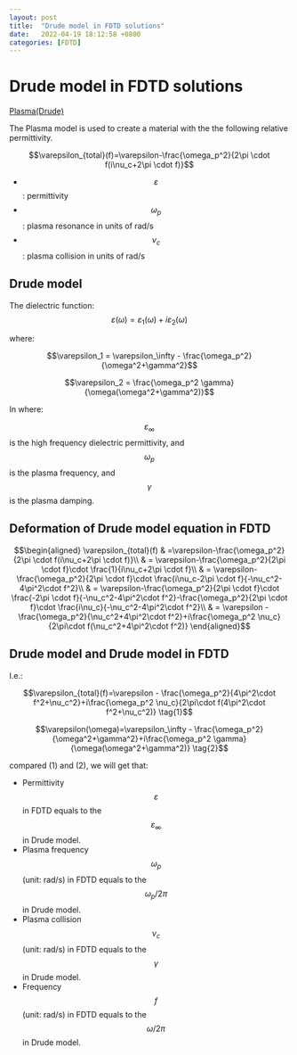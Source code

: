 ```yaml
---
layout: post
title:  "Drude model in FDTD solutions"
date:   2022-04-19 18:12:58 +0800
categories: [FDTD]
---
```


# Drude model in FDTD solutions
[Plasma(Drude)](https://support.lumerical.com/hc/en-us/articles/360034394634-Standard-optical-permittivity-material-models-in-FDTD-and-MODE#:~:text=model%20described%20below.-,Plasma%20(Drude),-The%20Plasma%20model)

The Plasma model is used to create a material with the the following relative permittivity.

$$\varepsilon_{total}(f)=\varepsilon-\frac{\omega_p^2}{2\pi \cdot f(i\nu_c+2\pi \cdot f)}$$

- $$\varepsilon$$ : permittivity
- $$\omega_p$$ : plasma resonance in units of rad/s
- $$\nu_c$$ : plasma collision in units of rad/s


## Drude model
The dielectric function:
$$\varepsilon(\omega)=\varepsilon_1(\omega)+i\varepsilon_2(\omega)$$

where:

$$\varepsilon_1 = \varepsilon_\infty - \frac{\omega_p^2}{\omega^2+\gamma^2}$$

$$\varepsilon_2 = \frac{\omega_p^2 \gamma}{\omega(\omega^2+\gamma^2)}$$

In where:

$$\varepsilon_\infty$$ is the high frequency dielectric permittivity, and $$\omega_p$$ is the plasma frequency, and $$\gamma$$ is the plasma damping.

## Deformation of Drude model equation in FDTD

$$\begin{aligned} \varepsilon_{total}(f) & =\varepsilon-\frac{\omega_p^2}{2\pi \cdot f(i\nu_c+2\pi \cdot f)}\\ & = \varepsilon-\frac{\omega_p^2}{2\pi \cdot f}\cdot \frac{1}{i\nu_c+2\pi \cdot f}\\ & = \varepsilon-\frac{\omega_p^2}{2\pi \cdot f}\cdot \frac{i\nu_c-2\pi \cdot f}{-\nu_c^2-4\pi^2\cdot f^2}\\ & = \varepsilon-\frac{\omega_p^2}{2\pi \cdot f}\cdot \frac{-2\pi \cdot f}{-\nu_c^2-4\pi^2\cdot f^2}-\frac{\omega_p^2}{2\pi \cdot f}\cdot \frac{i\nu_c}{-\nu_c^2-4\pi^2\cdot f^2}\\ & = \varepsilon - \frac{\omega_p^2}{\nu_c^2+4\pi^2\cdot f^2}+i\frac{\omega_p^2 \nu_c}{2\pi\cdot f(\nu_c^2+4\pi^2\cdot f^2)} \end{aligned}$$

## Drude model and Drude model in FDTD
I.e.: 

$$\varepsilon_{total}(f)=\varepsilon - \frac{\omega_p^2}{4\pi^2\cdot f^2+\nu_c^2}+i\frac{\omega_p^2 \nu_c}{2\pi\cdot f(4\pi^2\cdot f^2+\nu_c^2)} \tag{1}$$

$$\varepsilon(\omega)=\varepsilon_\infty - \frac{\omega_p^2}{\omega^2+\gamma^2}+i\frac{\omega_p^2 \gamma}{\omega(\omega^2+\gamma^2)} \tag{2}$$

compared (1) and (2), we will get that:
- Permittivity $$\varepsilon$$ in FDTD equals to the $$\varepsilon_\infty$$ in Drude model.
- Plasma frequency $$\omega_p$$ (unit: rad/s) in FDTD equals to the $$\omega_p / 2\pi$$ in Drude model.
- Plasma collision $$\nu_c$$ (unit: rad/s) in FDTD equals to the $$\gamma$$ in Drude model.
- Frequency $$f$$ (unit: rad/s) in FDTD equals to the $$\omega/2\pi$$ in Drude model.